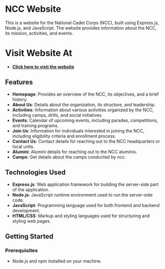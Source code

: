 # NCC Website


This is a website for the National Cadet Corps (NCC), built using Express.js, Node.js, and JavaScript. The website provides information about the NCC, its mission, activities, and events.
# Visit Website At 
- **[Click here to visti the website](https://ncc-kitcoek.onrender.com)**




## Features

- **Homepage**: Provides an overview of the NCC, its objectives, and a brief history.
- **About Us**: Details about the organization, its structure, and leadership.
- **Activities**: Information about various activities organized by the NCC, including camps, drills, and social initiatives.
- **Events**: Calendar of upcoming events, including parades, competitions, and training programs.
- **Join Us**: Information for individuals interested in joining the NCC, including eligibility criteria and enrollment process.
- **Contact Us**: Contact details for reaching out to the NCC headquarters or local units.
- **Alumini**: Alumini details for reaching out to the NCC aluminis.
- **Camps**: Get details about the camps conducted by ncc.
## Technologies Used

- **Express.js**: Web application framework for building the server-side part of the application.
- **Node.js**: JavaScript runtime environment used to run the server-side code.
- **JavaScript**: Programming language used for both frontend and backend development.
- **HTML/CSS**: Markup and styling languages used for structuring and styling web pages.

## Getting Started

### Prerequisites

- Node.js and npm installed on your machine.


